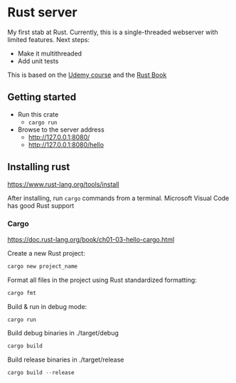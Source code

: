 # Rust server

My first stab at Rust. Currently, this is a single-threaded webserver with limited features. Next steps:
- Make it multithreaded
- Add unit tests

This is based on the 
[Udemy course](https://www.udemy.com/course/rust-fundamentals/ "Learn Rust by Building Real Applications")
and the [Rust Book](https://doc.rust-lang.org/book/title-page.html "The Rust Programming Language")

## Getting started

* Run this crate
    * ```cargo run```
* Browse to the server address
    * http://127.0.0.1:8080/ 
    * http://127.0.0.1:8080/hello

## Installing rust

https://www.rust-lang.org/tools/install

After installing, run `cargo` commands from a terminal.
Microsoft Visual Code has good Rust support

### Cargo

https://doc.rust-lang.org/book/ch01-03-hello-cargo.html

Create a new Rust project:
```rust
cargo new project_name
```

Format all files in the project using Rust standardized formatting:
```rust
cargo fmt
```

Build & run in debug mode:
```rust
cargo run
```

Build debug binaries in ./target/debug
```rust
cargo build
```


Build release binaries in ./target/release
```rust
cargo build --release
```